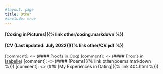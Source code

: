 ```yaml
---
#layout: page
title: Other
#exclude: true
---
```




#### [Coxing in Pictures]({% link  other/coxing.markdown %})
#### [CV (Last updated: July 2022)]({% link  other/CV.pdf %})

[comment]: <> (#### [Proofs in Coq](https://github.com/hei411/software_foundations_coq))
[comment]: <> (#### [Proofs in Isabelle](https://github.com/hei411/Isabelle))
[comment]: <> (#### [Poems]({% link  other/poems.markdown %}))
[comment]: <> (### [My Experiences in Dating]({% link  404.html %}))
